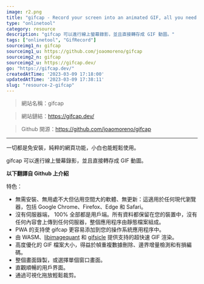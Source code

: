 ```yaml
---
image: r2.png
title: "gifcap - Record your screen into an animated GIF, all you need is a browser!"
type: "onlinetool"
category: resource
description: "gifcap 可以進行線上螢幕錄影，並且直接轉存成 GIF 動圖。"
tags: ["onlinetool", "GifRecord"]
sourceimg1_n: gifcap
sourceimg1_u: https://github.com/joaomoreno/gifcap
sourceimg2_n: gifcap
sourceimg2_u: https://gifcap.dev/
go: "https://gifcap.dev/"
createdAtTime: '2023-03-09 17:18:00'
updatedAtTime: '2023-03-09 17:38:11'
slug: "resource-2-gifcap"
---
```


> 網站名稱：gifcap

> 網站鏈結：https://gifcap.dev/

> Github 開源：https://github.com/joaomoreno/gifcap

---

一切都是免安裝，純粹的網頁功能，小白也能輕鬆使用。

gifcap 可以進行線上螢幕錄影，並且直接轉存成 GIF 動圖。

**以下翻譯自 Github 上介紹**

特色：
- 無需安裝、無用處不大但佔用空間大的軟體、無更新：這適用於任何現代瀏覽器，包括 Google Chrome、Firefox、Edge 和 Safari。
- 沒有伺服器端， 100% 全部都是用戶端。所有資料都保留在您的裝置中，沒有任何內容會上傳到任何伺服器，整個應用程序由靜態檔案組成。
- PWA 的支持使 gifcap 更容易添加到您的操作系統應用程序中。
- 由 WASM、[libimagequant](https://github.com/ImageOptim/libimagequant) 和 [gifsicle](https://github.com/kohler/gifsicle) 提供支持的超快速 GIF 渲染。
- 高度優化的 GIF 檔案大小，得益於幀重複數據刪除、邊界增量檢測和有損編碼。
- 整個畫面錄製，或選擇單個窗口畫面。
- 直觀順暢的用戶界面。
- 通過可視化拖放輕鬆裁剪。
